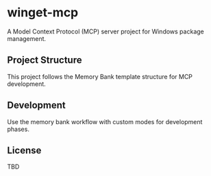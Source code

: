 # winget-mcp

A Model Context Protocol (MCP) server project for Windows package management.

## Project Structure

This project follows the Memory Bank template structure for MCP development.

## Development

Use the memory bank workflow with custom modes for development phases.

## License

TBD